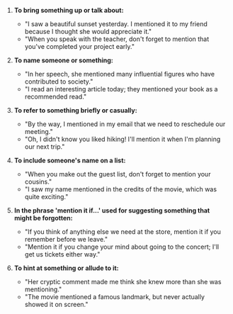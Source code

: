 1. **To bring something up or talk about:**
   - "I saw a beautiful sunset yesterday. I mentioned it to my friend because I thought she would appreciate it."
   - "When you speak with the teacher, don't forget to mention that you've completed your project early."

2. **To name someone or something:**
   - "In her speech, she mentioned many influential figures who have contributed to society."
   - "I read an interesting article today; they mentioned your book as a recommended read."

3. **To refer to something briefly or casually:**
   - "By the way, I mentioned in my email that we need to reschedule our meeting."
   - "Oh, I didn't know you liked hiking! I'll mention it when I'm planning our next trip."

4. **To include someone's name on a list:**
   - "When you make out the guest list, don't forget to mention your cousins."
   - "I saw my name mentioned in the credits of the movie, which was quite exciting."

5. **In the phrase 'mention it if...' used for suggesting something that might be forgotten:**
   - "If you think of anything else we need at the store, mention it if you remember before we leave."
   - "Mention it if you change your mind about going to the concert; I'll get us tickets either way."

6. **To hint at something or allude to it:**
   - "Her cryptic comment made me think she knew more than she was mentioning."
   - "The movie mentioned a famous landmark, but never actually showed it on screen."